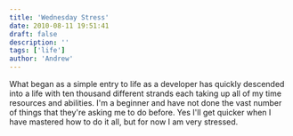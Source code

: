 ```yaml
---
title: 'Wednesday Stress'
date: 2010-08-11 19:51:41
draft: false
description: ''
tags: ['life']
author: 'Andrew'
---
```


What began as a simple entry to life as a developer has quickly descended into a life with ten thousand different strands each taking up all of my time resources and abilities. I'm a beginner and have not done the vast number of things that they're asking me to do before. Yes I'll get quicker when I have mastered how to do it all, but for now I am very stressed.
